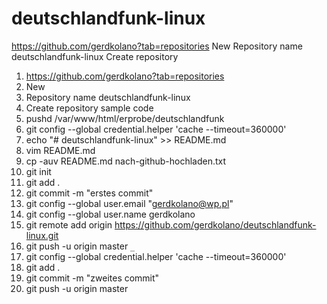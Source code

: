 # deutschlandfunk-linux
https://github.com/gerdkolano?tab=repositories
New
Repository name deutschlandfunk-linux
Create repository

1. https://github.com/gerdkolano?tab=repositories
1. New
1. Repository name deutschlandfunk-linux
1. Create repository
sample code
1. pushd /var/www/html/erprobe/deutschlandfunk
1. git config --global credential.helper 'cache --timeout=360000'
1. echo "# deutschlandfunk-linux" >> README.md
1. vim README.md
1. cp -auv README.md nach-github-hochladen.txt
1. git init
1. git add .
1. git commit -m "erstes commit"
1. git config --global user.email "gerdkolano@wp.pl"
1. git config --global user.name gerdkolano
1. git remote add origin https://github.com/gerdkolano/deutschlandfunk-linux.git
1. git push -u origin master
    `_`
1. git config --global credential.helper 'cache --timeout=360000'
1. git add .
1. git commit -m "zweites commit"
1. git push -u origin master

